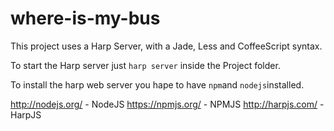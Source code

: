 where-is-my-bus
===============

This project uses a Harp Server, with a Jade, Less and CoffeeScript syntax.


To start the Harp server just ```harp server``` inside the Project folder.

To install the harp web server you hape to have ```npm```and ```nodejs```installed.

http://nodejs.org/ - NodeJS
https://npmjs.org/ - NPMJS
http://harpjs.com/ - HarpJS